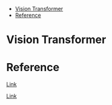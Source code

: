 <!--ts-->
   * [Vision Transformer](#vision-transformer)
   * [Reference](#reference)

<!-- Added by: gil_diy, at: Wed 30 Mar 2022 10:34:10 IDT -->

<!--te-->

# Vision Transformer


# Reference

[Link](https://arxiv.org/abs/2104.14294)

[Link](https://arxiv.org/abs/2010.11929)
